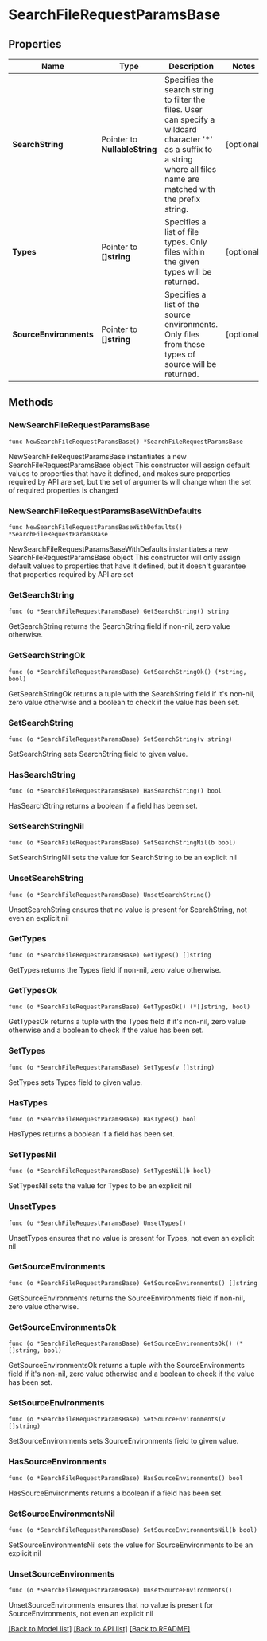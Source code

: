 # SearchFileRequestParamsBase

## Properties

Name | Type | Description | Notes
------------ | ------------- | ------------- | -------------
**SearchString** | Pointer to **NullableString** | Specifies the search string to filter the files. User can specify a wildcard character &#39;*&#39; as a suffix to a string where all files name are matched with the prefix string. | [optional] 
**Types** | Pointer to **[]string** | Specifies a list of file types. Only files within the given types will be returned. | [optional] 
**SourceEnvironments** | Pointer to **[]string** | Specifies a list of the source environments. Only files from these types of source will be returned. | [optional] 

## Methods

### NewSearchFileRequestParamsBase

`func NewSearchFileRequestParamsBase() *SearchFileRequestParamsBase`

NewSearchFileRequestParamsBase instantiates a new SearchFileRequestParamsBase object
This constructor will assign default values to properties that have it defined,
and makes sure properties required by API are set, but the set of arguments
will change when the set of required properties is changed

### NewSearchFileRequestParamsBaseWithDefaults

`func NewSearchFileRequestParamsBaseWithDefaults() *SearchFileRequestParamsBase`

NewSearchFileRequestParamsBaseWithDefaults instantiates a new SearchFileRequestParamsBase object
This constructor will only assign default values to properties that have it defined,
but it doesn't guarantee that properties required by API are set

### GetSearchString

`func (o *SearchFileRequestParamsBase) GetSearchString() string`

GetSearchString returns the SearchString field if non-nil, zero value otherwise.

### GetSearchStringOk

`func (o *SearchFileRequestParamsBase) GetSearchStringOk() (*string, bool)`

GetSearchStringOk returns a tuple with the SearchString field if it's non-nil, zero value otherwise
and a boolean to check if the value has been set.

### SetSearchString

`func (o *SearchFileRequestParamsBase) SetSearchString(v string)`

SetSearchString sets SearchString field to given value.

### HasSearchString

`func (o *SearchFileRequestParamsBase) HasSearchString() bool`

HasSearchString returns a boolean if a field has been set.

### SetSearchStringNil

`func (o *SearchFileRequestParamsBase) SetSearchStringNil(b bool)`

 SetSearchStringNil sets the value for SearchString to be an explicit nil

### UnsetSearchString
`func (o *SearchFileRequestParamsBase) UnsetSearchString()`

UnsetSearchString ensures that no value is present for SearchString, not even an explicit nil
### GetTypes

`func (o *SearchFileRequestParamsBase) GetTypes() []string`

GetTypes returns the Types field if non-nil, zero value otherwise.

### GetTypesOk

`func (o *SearchFileRequestParamsBase) GetTypesOk() (*[]string, bool)`

GetTypesOk returns a tuple with the Types field if it's non-nil, zero value otherwise
and a boolean to check if the value has been set.

### SetTypes

`func (o *SearchFileRequestParamsBase) SetTypes(v []string)`

SetTypes sets Types field to given value.

### HasTypes

`func (o *SearchFileRequestParamsBase) HasTypes() bool`

HasTypes returns a boolean if a field has been set.

### SetTypesNil

`func (o *SearchFileRequestParamsBase) SetTypesNil(b bool)`

 SetTypesNil sets the value for Types to be an explicit nil

### UnsetTypes
`func (o *SearchFileRequestParamsBase) UnsetTypes()`

UnsetTypes ensures that no value is present for Types, not even an explicit nil
### GetSourceEnvironments

`func (o *SearchFileRequestParamsBase) GetSourceEnvironments() []string`

GetSourceEnvironments returns the SourceEnvironments field if non-nil, zero value otherwise.

### GetSourceEnvironmentsOk

`func (o *SearchFileRequestParamsBase) GetSourceEnvironmentsOk() (*[]string, bool)`

GetSourceEnvironmentsOk returns a tuple with the SourceEnvironments field if it's non-nil, zero value otherwise
and a boolean to check if the value has been set.

### SetSourceEnvironments

`func (o *SearchFileRequestParamsBase) SetSourceEnvironments(v []string)`

SetSourceEnvironments sets SourceEnvironments field to given value.

### HasSourceEnvironments

`func (o *SearchFileRequestParamsBase) HasSourceEnvironments() bool`

HasSourceEnvironments returns a boolean if a field has been set.

### SetSourceEnvironmentsNil

`func (o *SearchFileRequestParamsBase) SetSourceEnvironmentsNil(b bool)`

 SetSourceEnvironmentsNil sets the value for SourceEnvironments to be an explicit nil

### UnsetSourceEnvironments
`func (o *SearchFileRequestParamsBase) UnsetSourceEnvironments()`

UnsetSourceEnvironments ensures that no value is present for SourceEnvironments, not even an explicit nil

[[Back to Model list]](../README.md#documentation-for-models) [[Back to API list]](../README.md#documentation-for-api-endpoints) [[Back to README]](../README.md)


